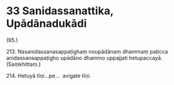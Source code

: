 # 33 Sanidassanattika, Upādānadukādi

(95.)

213\. Nasanidassanasappaṭighaṃ noupādānaṃ dhammaṃ paṭicca anidassanaappaṭigho upādāno dhammo uppajjati hetupaccayā. (Saṃkhittaṃ.)

214\. Hetuyā tīṇi…pe…  avigate tīṇi.

